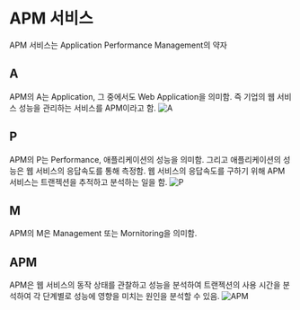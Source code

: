 # APM 서비스

APM 서비스는 Application Performance Management의 약자

## A

APM의 A는 Application, 그 중에서도 Web Application을 의미함. 즉 기업의 웹 서비스 성능을 관리하는 서비스를 APM이라고 함.
![A](https://www.whatap.io/ko/blog/19/img/what_is_apm_1.png)

## P

APM의 P는 Performance, 애플리케이션의 성능을 의미함. 그리고 애플리케이션의 성능은 웹 서비스의 응답속도를 통해 측정함. 웹 서비스의 응답속도를 구하기 위해 APM 서비스는 트랜젝션을 추적하고 분석하는 일을 함.
![P](https://www.whatap.io/ko/blog/19/img/what_is_apm_2.png)

## M

APM의 M은 Management 또는 Mornitoring을 의미함.

## APM

APM은 웹 서비스의 동작 상태를 관찰하고 성능을 분석하여 트랜젝션의 사용 시간을 분석하여 각 단계별로 성능에 영향을 미치는 원인을 분석할 수 있음.
![APM](https://www.whatap.io/ko/blog/19/img/what_is_apm_3.png)
